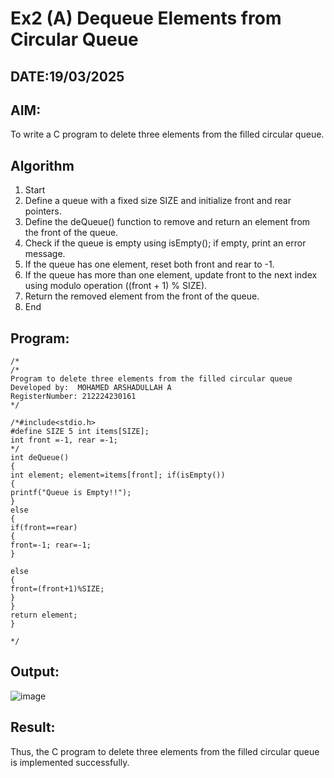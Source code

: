 # Ex2 (A) Dequeue Elements from Circular Queue
## DATE:19/03/2025
## AIM:
To write a C program to delete three elements from the filled circular queue.

## Algorithm
1. Start
2. Define a queue with a fixed size SIZE and initialize front and rear pointers.
3. Define the deQueue() function to remove and return an element from the front of the queue.
4. Check if the queue is empty using isEmpty(); if empty, print an error message.
5. If the queue has one element, reset both front and rear to -1.
6. If the queue has more than one element, update front to the next index using modulo operation ((front + 1) % SIZE).
7. Return the removed element from the front of the queue.
8. End

## Program:
```
/*
/*
Program to delete three elements from the filled circular queue
Developed by:  MOHAMED ARSHADULLAH A
RegisterNumber: 212224230161 
*/

/*#include<stdio.h>
#define SIZE 5 int items[SIZE];
int front =-1, rear =-1;
*/
int deQueue()
{
int element; element=items[front]; if(isEmpty())
{
printf("Queue is Empty!!");
}
else
{
if(front==rear)
{
front=-1; rear=-1;
}
 
else
{
front=(front+1)%SIZE;
}
}
return element;
}
 
*/
```

## Output:

![image](https://github.com/user-attachments/assets/947886a8-c70c-432b-b8e6-59e2377880d3)


## Result:
Thus, the C program to delete three elements from the filled circular queue is implemented successfully.
